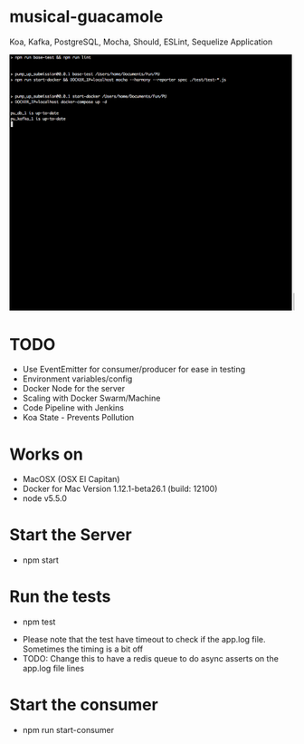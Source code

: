 # musical-guacamole
Koa, Kafka, PostgreSQL, Mocha, Should, ESLint, Sequelize Application


![Woohoo](https://raw.githubusercontent.com/kthakore/musical-guacamole/master/test_run.gif)

# TODO
  - Use EventEmitter for consumer/producer for ease in testing
  - Environment variables/config
  - Docker Node for the server
  - Scaling with Docker Swarm/Machine
  - Code Pipeline with Jenkins
  - Koa State - Prevents Pollution

# Works on
  - MacOSX (OSX El Capitan)
  - Docker for Mac Version 1.12.1-beta26.1 (build: 12100)
  - node v5.5.0


# Start the Server

  - npm start


# Run the tests

  - npm test

* Please note that the test have timeout to check if the app.log file. Sometimes the timing is a bit off
* TODO: Change this to have a redis queue to do async asserts on the app.log file lines

# Start the consumer

  - npm run start-consumer



